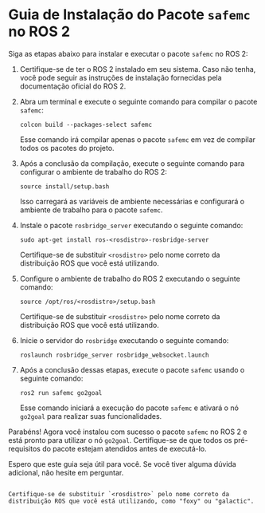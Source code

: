 # Guia de Instalação do Pacote `safemc` no ROS 2

Siga as etapas abaixo para instalar e executar o pacote `safemc` no ROS 2:

1. Certifique-se de ter o ROS 2 instalado em seu sistema. Caso não tenha, você pode seguir as instruções de instalação fornecidas pela documentação oficial do ROS 2.

2. Abra um terminal e execute o seguinte comando para compilar o pacote `safemc`:

   ```shell
   colcon build --packages-select safemc
   ```

   Esse comando irá compilar apenas o pacote `safemc` em vez de compilar todos os pacotes do projeto.

3. Após a conclusão da compilação, execute o seguinte comando para configurar o ambiente de trabalho do ROS 2:

   ```shell
   source install/setup.bash
   ```

   Isso carregará as variáveis de ambiente necessárias e configurará o ambiente de trabalho para o pacote `safemc`.

4. Instale o pacote `rosbridge_server` executando o seguinte comando:

   ```shell
   sudo apt-get install ros-<rosdistro>-rosbridge-server
   ```

   Certifique-se de substituir `<rosdistro>` pelo nome correto da distribuição ROS que você está utilizando.

5. Configure o ambiente de trabalho do ROS 2 executando o seguinte comando:

   ```shell
   source /opt/ros/<rosdistro>/setup.bash
   ```

   Certifique-se de substituir `<rosdistro>` pelo nome correto da distribuição ROS que você está utilizando.

6. Inicie o servidor do `rosbridge` executando o seguinte comando:

   ```shell
   roslaunch rosbridge_server rosbridge_websocket.launch
   ```

7. Após a conclusão dessas etapas, execute o pacote `safemc` usando o seguinte comando:

   ```shell
   ros2 run safemc go2goal
   ```

   Esse comando iniciará a execução do pacote `safemc` e ativará o nó `go2goal` para realizar suas funcionalidades.

Parabéns! Agora você instalou com sucesso o pacote `safemc` no ROS 2 e está pronto para utilizar o nó `go2goal`. Certifique-se de que todos os pré-requisitos do pacote estejam atendidos antes de executá-lo.

Espero que este guia seja útil para você. Se você tiver alguma dúvida adicional, não hesite em perguntar.
```

Certifique-se de substituir `<rosdistro>` pelo nome correto da distribuição ROS que você está utilizando, como "foxy" ou "galactic".